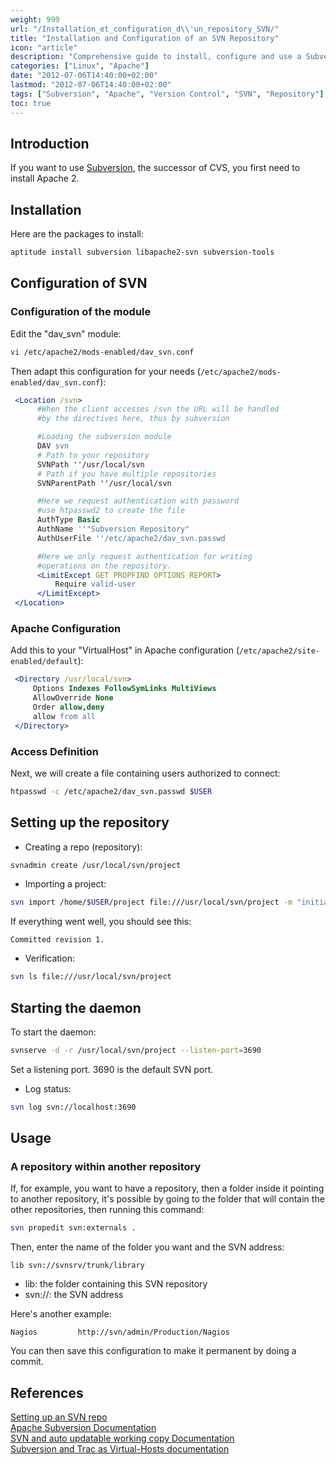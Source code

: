 ```yaml
---
weight: 999
url: "/Installation_et_configuration_d\\'un_repository_SVN/"
title: "Installation and Configuration of an SVN Repository"
icon: "article"
description: "Comprehensive guide to install, configure and use a Subversion (SVN) repository with Apache on Linux systems."
categories: ["Linux", "Apache"]
date: "2012-07-06T14:40:00+02:00"
lastmod: "2012-07-06T14:40:00+02:00"
tags: ["Subversion", "Apache", "Version Control", "SVN", "Repository"]
toc: true
---
```


## Introduction

If you want to use [Subversion](https://en.wikipedia.org/wiki/Subversion_(software)), the successor of CVS, you first need to install Apache 2.

## Installation

Here are the packages to install:

```bash
aptitude install subversion libapache2-svn subversion-tools
```

## Configuration of SVN

### Configuration of the module

Edit the "dav_svn" module:

```bash
vi /etc/apache2/mods-enabled/dav_svn.conf
```

Then adapt this configuration for your needs (`/etc/apache2/mods-enabled/dav_svn.conf`):

```apache
 <Location /svn>
      #When the client accesses /svn the URL will be handled
      #by the directives here, thus by subversion 

      #Loading the subversion module 
      DAV svn
      # Path to your repository
      SVNPath ''/usr/local/svn
      # Path if you have multiple repositories
      SVNParentPath ''/usr/local/svn

      #Here we request authentication with password
      #use htpasswd2 to create the file
      AuthType Basic
      AuthName ''"Subversion Repository"
      AuthUserFile ''/etc/apache2/dav_svn.passwd

      #Here we only request authentication for writing
      #operations on the repository.
      <LimitExcept GET PROPFIND OPTIONS REPORT>
          Require valid-user
      </LimitExcept>
 </Location>
```

### Apache Configuration

Add this to your "VirtualHost" in Apache configuration (`/etc/apache2/site-enabled/default`):

```apache
 <Directory /usr/local/svn>
     Options Indexes FollowSymLinks MultiViews
     AllowOverride None
     Order allow,deny
     allow from all
 </Directory>
```

### Access Definition

Next, we will create a file containing users authorized to connect:

```bash
htpasswd -c /etc/apache2/dav_svn.passwd $USER
```

## Setting up the repository

* Creating a repo (repository):

```bash
svnadmin create /usr/local/svn/project
```

* Importing a project:

```bash
svn import /home/$USER/project file:///usr/local/svn/project -m "initial import"
```

If everything went well, you should see this:

```
Committed revision 1.
```

* Verification:

```bash
svn ls file:///usr/local/svn/project
```

## Starting the daemon

To start the daemon:

```bash
svnserve -d -r /usr/local/svn/project --listen-port=3690
```

Set a listening port. 3690 is the default SVN port.

* Log status:

```bash
svn log svn://localhost:3690
```

## Usage

### A repository within another repository

If, for example, you want to have a repository, then a folder inside it pointing to another repository, it's possible by going to the folder that will contain the other repositories, then running this command:

```bash
svn propedit svn:externals .
```

Then, enter the name of the folder you want and the SVN address:

```
lib svn://svnsrv/trunk/library
```

* lib: the folder containing this SVN repository
* svn://: the SVN address

Here's another example:

```
Nagios         http://svn/admin/Production/Nagios
```

You can then save this configuration to make it permanent by doing a commit.

## References

[Setting up an SVN repo](/pdf/svn.pdf)  
[Apache Subversion Documentation](/pdf/howto_apache_subversion.pdf)  
[SVN and auto updatable working copy Documentation](/pdf/subversion_with_auto_updatable_working_copy.pdf)  
[Subversion and Trac as Virtual-Hosts documentation](/pdf/subversion_and_trac_as_virtual_hosts.pdf)
